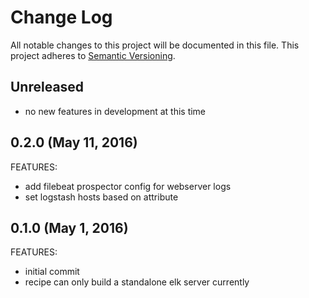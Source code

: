 # Change Log
All notable changes to this project will be documented in this file.
This project adheres to [Semantic Versioning](http://semver.org/).

## Unreleased

- no new features in development at this time

## 0.2.0 (May 11, 2016)

FEATURES:

- add filebeat prospector config for webserver logs
- set logstash hosts based on attribute

## 0.1.0 (May 1, 2016)

FEATURES:

- initial commit
- recipe can only build a standalone elk server currently
